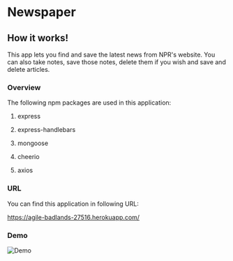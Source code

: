 # Newspaper

## How it works!

This app lets you find and save the latest news from NPR's website. You can also take notes, save those notes, delete them if you wish and save and delete articles.

### Overview

The following npm packages are used in this application:

   1. express

   2. express-handlebars

   3. mongoose

   4. cheerio

   5. axios

### URL

You can find this application in following URL:

   https://agile-badlands-27516.herokuapp.com/

### Demo

![Demo](public/images/Newspaper.gif)